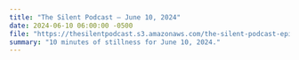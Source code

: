 ```yaml
---
title: "The Silent Podcast — June 10, 2024"
date: 2024-06-10 06:00:00 -0500
file: "https://thesilentpodcast.s3.amazonaws.com/the-silent-podcast-episode-track.mp3"
summary: "10 minutes of stillness for June 10, 2024."
---
```

